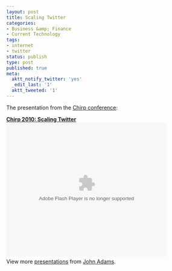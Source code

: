 ```yaml
---
layout: post
title: Scaling Twitter
categories:
- Business &amp; Finance
- Current Technology
tags:
- internet
- twitter
status: publish
type: post
published: true
meta:
  aktt_notify_twitter: 'yes'
  _edit_last: '1'
  aktt_tweeted: '1'
---
```

The presentation from the <a href="http://chirp.twitter.com/">Chirp conference</a>:
<div id="__ss_3747027" style="width: 425px;"><strong><a title="Chirp 2010: Scaling Twitter" href="http://www.slideshare.net/netik/billions-of-hits-scaling-twitter">Chirp 2010: Scaling Twitter</a></strong><object classid="clsid:d27cdb6e-ae6d-11cf-96b8-444553540000" width="425" height="355" codebase="http://download.macromedia.com/pub/shockwave/cabs/flash/swflash.cab#version=6,0,40,0"><param name="allowFullScreen" value="true" /><param name="allowScriptAccess" value="always" /><param name="src" value="http://static.slidesharecdn.com/swf/ssplayer2.swf?doc=johnadams-scalingtwitter-100416061113-phpapp01&amp;stripped_title=billions-of-hits-scaling-twitter" /><param name="allowfullscreen" value="true" /><embed type="application/x-shockwave-flash" width="425" height="355" src="http://static.slidesharecdn.com/swf/ssplayer2.swf?doc=johnadams-scalingtwitter-100416061113-phpapp01&amp;stripped_title=billions-of-hits-scaling-twitter" allowscriptaccess="always" allowfullscreen="true"></embed></object>
<div style="padding: 5px 0 12px;">View more <a href="http://www.slideshare.net/">presentations</a> from <a href="http://www.slideshare.net/netik">John Adams</a>.</div>
</div>
